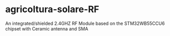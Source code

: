# agricoltura-solare-RF
An integrated/shielded 2.4GHZ RF Module based on the STM32WB55CCU6 chipset with Ceramic antenna and SMA
